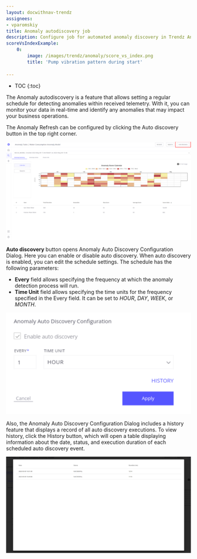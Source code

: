 ```yaml
---
layout: docwithnav-trendz
assignees:
- vparomskiy
title: Anomaly autodiscovery job
description: Configure job for automated anomaly discovery in Trendz Analytics
scoreVsIndexExample:
    0:
        image: /images/trendz/anomaly/score_vs_index.png
        title: 'Pump vibration pattern during start'
       
---
```


* TOC
{:toc}

The Anomaly autodiscovery is a feature that allows setting a regular schedule for detecting anomalies within received telemetry. 
With it, you can monitor your data in real-time and identify any anomalies that may impact your business operations.

The Anomaly Refresh can be configured by clicking the Auto discovery button in the top right corner.

![image](/images/trendz/anomaly/anomalies-autodiscovery-schedule.png)

**Auto discovery** button opens Anomaly Auto Discovery Configuration Dialog. Here you can enable or disable auto discovery.
When auto discovery is enabled, you can edit the schedule settings. The schedule has the following parameters:
* **Every** field allows specifying the frequency at which the anomaly detection process will run.
* **Time Unit** field allows specifying the time units for the frequency specified in the Every field. It can be set to _HOUR_, _DAY_, _WEEK_, or _MONTH_.

![image](/images/trendz/anomaly/anomalies-autodiscovery-configuration.png)

Also, the Anomaly Auto Discovery Configuration Dialog includes a history feature that displays a record of all auto discovery executions. 
To view history, click the History button, which will open a table displaying information about the date, status, and execution duration of each scheduled auto discovery event.

![image](/images/trendz/anomaly/anomalies-autodiscovery-history.png)
